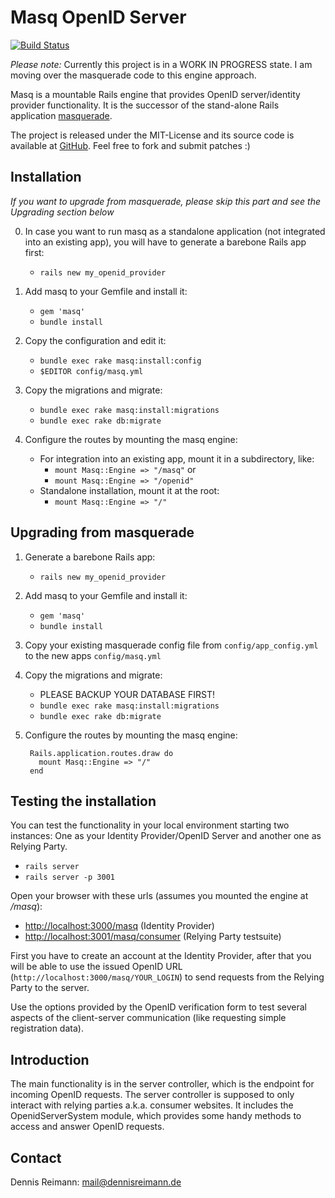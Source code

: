 # Masq OpenID Server

[![Build Status](https://secure.travis-ci.org/dbloete/masq.png)](http://travis-ci.org/dbloete/masq)

*Please note:* Currently this project is in a WORK IN PROGRESS state.
I am moving over the masquerade code to this engine approach.

Masq is a mountable Rails engine that provides OpenID server/identity provider functionality.
It is the successor of the stand-alone Rails application [masquerade](http://github.com/dbloete/masquerade/).

The project is released under the MIT-License and its source code is available at [GitHub](http://github.com/dbloete/masquerade/).
Feel free to fork and submit patches :)

## Installation

_If you want to upgrade from masquerade, please skip this part and see the Upgrading section below_

0. In case you want to run masq as a standalone application (not integrated into an existing app), you will have to generate a barebone Rails app first:
    * `rails new my_openid_provider`

1. Add masq to your Gemfile and install it:
    * `gem 'masq'`
    * `bundle install`

2. Copy the configuration and edit it:
    * `bundle exec rake masq:install:config`
    * `$EDITOR config/masq.yml`

3. Copy the migrations and migrate:
    * `bundle exec rake masq:install:migrations`
    * `bundle exec rake db:migrate`

4. Configure the routes by mounting the masq engine:
    * For integration into an existing app, mount it in a subdirectory, like:
        * `mount Masq::Engine => "/masq"` or
        * `mount Masq::Engine => "/openid"`
    * Standalone installation, mount it at the root:
        * `mount Masq::Engine => "/"`

## Upgrading from masquerade

1. Generate a barebone Rails app:
    * `rails new my_openid_provider`

2. Add masq to your Gemfile and install it:
    * `gem 'masq'`
    * `bundle install`

3. Copy your existing masquerade config file from `config/app_config.yml` to the new apps `config/masq.yml`

4. Copy the migrations and migrate:
    * PLEASE BACKUP YOUR DATABASE FIRST!
    * `bundle exec rake masq:install:migrations`
    * `bundle exec rake db:migrate`

5. Configure the routes by mounting the masq engine:

        Rails.application.routes.draw do
          mount Masq::Engine => "/"
        end

## Testing the installation

You can test the functionality in your local environment starting two instances: One as
your Identity Provider/OpenID Server and another one as Relying Party.

  * `rails server`
  * `rails server -p 3001`

Open your browser with these urls (assumes you mounted the engine at */masq*):

* [http://localhost:3000/masq](http://localhost:3000/masq) (Identity Provider)
* [http://localhost:3001/masq/consumer](http://localhost:3001/masq/consumer) (Relying Party testsuite)

First you have to create an account at the Identity Provider, after that you will be able
to use the issued OpenID URL (`http://localhost:3000/masq/YOUR_LOGIN`) to send requests from the
Relying Party to the server.

Use the options provided by the OpenID verification form to test several aspects of the
client-server communication (like requesting simple registration data).

## Introduction

The main functionality is in the server controller, which is the endpoint for incoming
OpenID requests. The server controller is supposed to only interact with relying parties
a.k.a. consumer websites. It includes the OpenidServerSystem module, which provides some
handy methods to access and answer OpenID requests.

## Contact

Dennis Reimann: [mail@dennisreimann.de](mailto:mail@dennisreimann.de)
